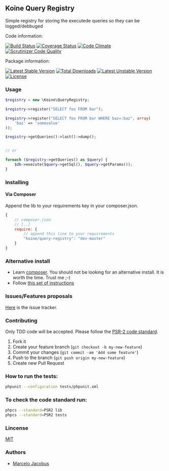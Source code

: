 Koine Query Registry
--------------------------------------------------------------------------------

Simple registry for storing the executede queries so they can be logged/debbuged

Code information:

[![Build Status](https://travis-ci.org/koinephp/QueryRegistry.png?branch=master)](https://travis-ci.org/koinephp/QueryRegistry)
[![Coverage Status](https://coveralls.io/repos/koinephp/QueryRegistry/badge.png)](https://coveralls.io/r/koinephp/QueryRegistry)
[![Code Climate](https://codeclimate.com/github/koinephp/QueryRegistry.png)](https://codeclimate.com/github/koinephp/QueryRegistry)
[![Scrutinizer Code Quality](https://scrutinizer-ci.com/g/koinephp/QueryRegistry/badges/quality-score.png?b=master)](https://scrutinizer-ci.com/g/koinephp/QueryRegistry/?branch=master)

Package information:

[![Latest Stable Version](https://poser.pugx.org/koine/query-registry/v/stable.svg)](https://packagist.org/packages/koine/query-registry)
[![Total Downloads](https://poser.pugx.org/koine/query-registry/downloads.svg)](https://packagist.org/packages/koine/query-registry)
[![Latest Unstable Version](https://poser.pugx.org/koine/query-registry/v/unstable.svg)](https://packagist.org/packages/koine/query-registry)
[![License](https://poser.pugx.org/koine/query-registry/license.svg)](https://packagist.org/packages/koine/query-registry)

### Usage

```php
$registry = new \Koine\QueryRegistry;

$registry->register("SELECT foo FROM bar");

$registry->register("SELECT foo FROM bar WHERE baz=:baz", array(
    'baz' => 'somevalue'
));

$registry->getQueries()->last()->dump();


// or

foreach ($registry->getQueries() as $query) {
    $db->execute($query->getSql(), $query->getParams());
}
```

### Installing

#### Via Composer
Append the lib to your requirements key in your composer.json.

```javascript
{
    // composer.json
    // [..]
    require: {
        // append this line to your requirements
        "koine/query-registry": "dev-master"
    }
}
```

### Alternative install
- Learn [composer](https://getcomposer.org). You should not be looking for an alternative install. It is worth the time. Trust me ;-)
- Follow [this set of instructions](#installing-via-composer)

### Issues/Features proposals

[Here](https://github.com/koinephp/QueryRegistry/issues) is the issue tracker.

### Contributing

Only TDD code will be accepted. Please follow the [PSR-2 code standard](https://github.com/php-fig/fig-standards/blob/master/accepted/PSR-2-coding-style-guide.md).

1. Fork it
2. Create your feature branch (`git checkout -b my-new-feature`)
3. Commit your changes (`git commit -am 'Add some feature'`)
4. Push to the branch (`git push origin my-new-feature`)
5. Create new Pull Request

### How to run the tests:

```bash
phpunit --configuration tests/phpunit.xml
```

### To check the code standard run:

```bash
phpcs --standard=PSR2 lib
phpcs --standard=PSR2 tests
```

### Lincense
[MIT](MIT-LICENSE)

### Authors

- [Marcelo Jacobus](https://github.com/mjacobus)
